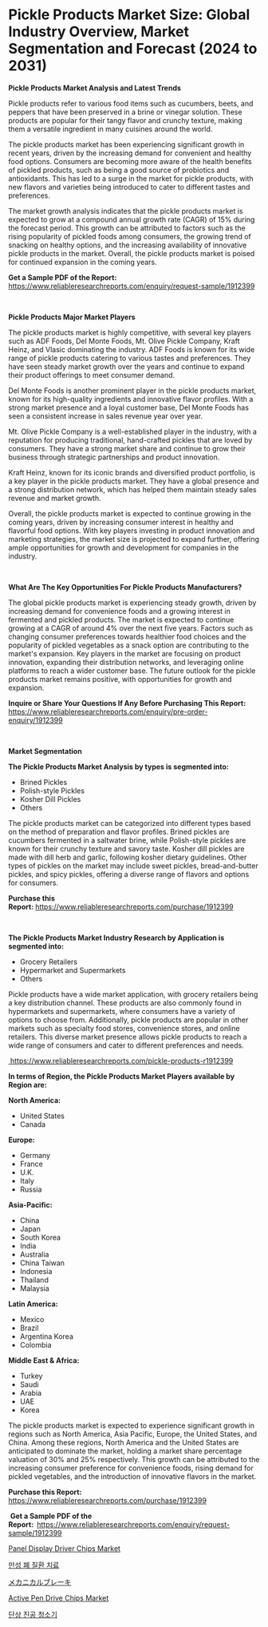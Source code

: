 <p><h1>Pickle Products Market Size: Global Industry Overview, Market Segmentation and Forecast (2024 to 2031)</h1></p><p><strong>Pickle Products Market Analysis and Latest Trends</strong></p>
<p><p>Pickle products refer to various food items such as cucumbers, beets, and peppers that have been preserved in a brine or vinegar solution. These products are popular for their tangy flavor and crunchy texture, making them a versatile ingredient in many cuisines around the world.</p><p>The pickle products market has been experiencing significant growth in recent years, driven by the increasing demand for convenient and healthy food options. Consumers are becoming more aware of the health benefits of pickled products, such as being a good source of probiotics and antioxidants. This has led to a surge in the market for pickle products, with new flavors and varieties being introduced to cater to different tastes and preferences.</p><p>The market growth analysis indicates that the pickle products market is expected to grow at a compound annual growth rate (CAGR) of 15% during the forecast period. This growth can be attributed to factors such as the rising popularity of pickled foods among consumers, the growing trend of snacking on healthy options, and the increasing availability of innovative pickle products in the market. Overall, the pickle products market is poised for continued expansion in the coming years.</p></p>
<p><strong>Get a Sample PDF of the Report:&nbsp;</strong> <a href="https://www.reliableresearchreports.com/enquiry/request-sample/1912399">https://www.reliableresearchreports.com/enquiry/request-sample/1912399</a></p>
<p>&nbsp;</p>
<p><strong>Pickle Products Major Market Players</strong></p>
<p><p>The pickle products market is highly competitive, with several key players such as ADF Foods, Del Monte Foods, Mt. Olive Pickle Company, Kraft Heinz, and Vlasic dominating the industry. ADF Foods is known for its wide range of pickle products catering to various tastes and preferences. They have seen steady market growth over the years and continue to expand their product offerings to meet consumer demand.</p><p>Del Monte Foods is another prominent player in the pickle products market, known for its high-quality ingredients and innovative flavor profiles. With a strong market presence and a loyal customer base, Del Monte Foods has seen a consistent increase in sales revenue year over year.</p><p>Mt. Olive Pickle Company is a well-established player in the industry, with a reputation for producing traditional, hand-crafted pickles that are loved by consumers. They have a strong market share and continue to grow their business through strategic partnerships and product innovation.</p><p>Kraft Heinz, known for its iconic brands and diversified product portfolio, is a key player in the pickle products market. They have a global presence and a strong distribution network, which has helped them maintain steady sales revenue and market growth.</p><p>Overall, the pickle products market is expected to continue growing in the coming years, driven by increasing consumer interest in healthy and flavorful food options. With key players investing in product innovation and marketing strategies, the market size is projected to expand further, offering ample opportunities for growth and development for companies in the industry.</p></p>
<p>&nbsp;</p>
<p><strong>What Are The Key Opportunities For Pickle Products Manufacturers?</strong></p>
<p><p>The global pickle products market is experiencing steady growth, driven by increasing demand for convenience foods and a growing interest in fermented and pickled products. The market is expected to continue growing at a CAGR of around 4% over the next five years. Factors such as changing consumer preferences towards healthier food choices and the popularity of pickled vegetables as a snack option are contributing to the market's expansion. Key players in the market are focusing on product innovation, expanding their distribution networks, and leveraging online platforms to reach a wider customer base. The future outlook for the pickle products market remains positive, with opportunities for growth and expansion.</p></p>
<p><strong>Inquire or Share Your Questions If Any Before Purchasing This Report:</strong> <a href="https://www.reliableresearchreports.com/enquiry/pre-order-enquiry/1912399">https://www.reliableresearchreports.com/enquiry/pre-order-enquiry/1912399</a></p>
<p>&nbsp;</p>
<p><strong>Market Segmentation</strong></p>
<p><strong>The Pickle Products Market Analysis by types is segmented into:</strong></p>
<p><ul><li>Brined Pickles</li><li>Polish-style Pickles</li><li>Kosher Dill Pickles</li><li>Others</li></ul></p>
<p><p>The pickle products market can be categorized into different types based on the method of preparation and flavor profiles. Brined pickles are cucumbers fermented in a saltwater brine, while Polish-style pickles are known for their crunchy texture and savory taste. Kosher dill pickles are made with dill herb and garlic, following kosher dietary guidelines. Other types of pickles on the market may include sweet pickles, bread-and-butter pickles, and spicy pickles, offering a diverse range of flavors and options for consumers.</p></p>
<p><strong>Purchase this Report:&nbsp;</strong><a href="https://www.reliableresearchreports.com/purchase/1912399">https://www.reliableresearchreports.com/purchase/1912399</a></p>
<p>&nbsp;</p>
<p><strong>The Pickle Products Market Industry Research by Application is segmented into:</strong></p>
<p><ul><li>Grocery Retailers</li><li>Hypermarket and Supermarkets</li><li>Others</li></ul></p>
<p><p>Pickle products have a wide market application, with grocery retailers being a key distribution channel. These products are also commonly found in hypermarkets and supermarkets, where consumers have a variety of options to choose from. Additionally, pickle products are popular in other markets such as specialty food stores, convenience stores, and online retailers. This diverse market presence allows pickle products to reach a wide range of consumers and cater to different preferences and needs.</p></p>
<p><a href="https://www.reliableresearchreports.com/pickle-products-r1912399">&nbsp;https://www.reliableresearchreports.com/pickle-products-r1912399</a></p>
<p><strong>In terms of Region, the Pickle Products Market Players available by Region are:</strong></p>
<p>
    <p> <strong> North America: </strong>
        <ul>
            <li>United States</li>
            <li>Canada</li>
        </ul>
        </p> 
    <p> <strong> Europe: </strong>
        <ul>
            <li>Germany</li>
            <li>France</li>
            <li>U.K.</li>
            <li>Italy</li>
            <li>Russia</li>
        </ul>
        </p> 
    <p> <strong> Asia-Pacific: </strong>
        <ul>
            <li>China</li>
            <li>Japan</li>
            <li>South Korea</li>
            <li>India</li>
            <li>Australia</li>
            <li>China Taiwan</li>
            <li>Indonesia</li>
            <li>Thailand</li>
            <li>Malaysia</li>
        </ul>
        </p> 
    <p> <strong> Latin America: </strong>
        <ul>
            <li>Mexico</li>
            <li>Brazil</li>
            <li>Argentina Korea</li>
            <li>Colombia</li>
        </ul>
        </p> 
    <p> <strong> Middle East & Africa: </strong>
        <ul>
            <li>Turkey</li>
            <li>Saudi</li>
            <li>Arabia</li>
            <li>UAE</li>
            <li>Korea</li>
        </ul>
    </p>
    </p>
<p><p>The pickle products market is expected to experience significant growth in regions such as North America, Asia Pacific, Europe, the United States, and China. Among these regions, North America and the United States are anticipated to dominate the market, holding a market share percentage valuation of 30% and 25% respectively. This growth can be attributed to the increasing consumer preference for convenience foods, rising demand for pickled vegetables, and the introduction of innovative flavors in the market.</p></p>
<p><strong>Purchase this Report: </strong><a href="https://www.reliableresearchreports.com/purchase/1912399">https://www.reliableresearchreports.com/purchase/1912399</a></p>
<p>&nbsp;<strong>Get a Sample PDF of the Report:&nbsp;&nbsp;</strong><a href="https://www.reliableresearchreports.com/enquiry/request-sample/1912399">https://www.reliableresearchreports.com/enquiry/request-sample/1912399</a></p>
<p><strong></strong></p>
<p><p><a href="https://github.com/jhonangga41/Market-Research-Report-List-1/blob/main/panel-display-driver-chips-market.md">Panel Display Driver Chips Market</a></p><p><a href="https://github.com/Elenrrera7685/Market-Research-Report-List-2/blob/main/2740686160781.md">만성 폐 질환 치료</a></p><p><a href="https://github.com/AdellaPrice2023/Market-Research-Report-List-1/blob/main/4216591150858.md">メカニカルブレーキ</a></p><p><a href="https://github.com/sahltyb2/Market-Research-Report-List-1/blob/main/active-pen-drive-chips-market.md">Active Pen Drive Chips Market</a></p><p><a href="https://medium.com/@mathieu.rico66/%EA%B8%80%EB%A1%9C%EB%B2%8C-%EB%8B%A8%EC%9D%BC-%EC%83%81%EC%A0%84%EA%B8%B0-%EC%A7%84%EA%B3%B5-%EC%B2%AD%EC%86%8C%EA%B8%B0-%EC%8B%9C%EC%9E%A5-%EA%B7%9C%EB%AA%A8-%EB%B0%8F-%EC%A0%90%EC%9C%A0%EC%9C%A8-%EB%B6%84%EC%84%9D-%EC%A0%9C%ED%92%88-%EC%9C%A0%ED%98%95%EB%B3%84-%EC%9D%91%EC%9A%A9%EB%B3%84-%EC%A7%80%EC%97%AD%EB%B3%84-%EC%98%88%EC%B8%A1-2024-2031-74e1d6af8319">단상 진공 청소기</a></p></p>